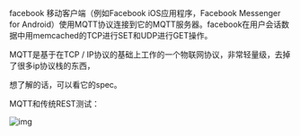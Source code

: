 facebook 移动客户端（例如Facebook iOS应用程序，Facebook Messenger for Android）使用MQTT协议连接到它的MQTT服务器。facebook在用户会话数据中用memcached的TCP进行SET和UDP进行GET操作。

MQTT是基于在TCP / IP协议的基础上工作的一个物联网协议，非常轻量级，去掉了很多ip协议栈的东西，

想了解的话，可以看它的spec。

MQTT和传统REST测试：

![img](http://image.uczzd.cn/1442144383241320030.jpg?id=0&from=export) 